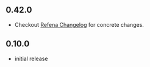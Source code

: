 ## 0.42.0

- Checkout [Refena Changelog](https://pub.dev/packages/refena/changelog) for concrete changes.

## 0.10.0

- initial release
